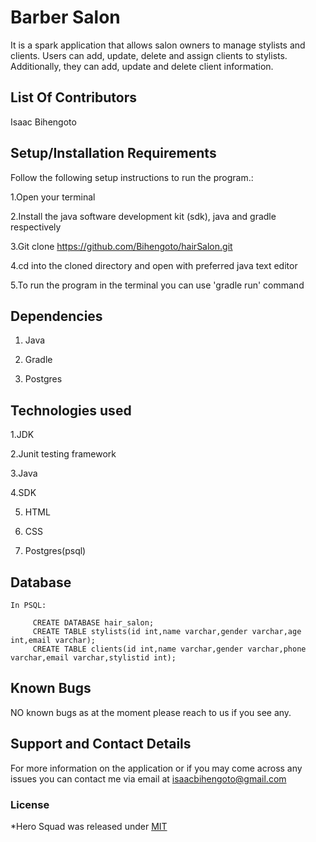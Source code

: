 # Barber Salon

It is a spark application that allows salon owners to manage stylists and clients.
Users can add, update, delete and assign clients to stylists. 
Additionally, they can add, update and delete client information.

## List Of Contributors

Isaac Bihengoto

## Setup/Installation Requirements

Follow the following setup instructions to run the program.:

1.Open your terminal

2.Install the java software development kit (sdk), java and gradle respectively

3.Git clone https://github.com/Bihengoto/hairSalon.git

4.cd into the cloned directory and open with preferred java text editor

5.To run the program in the terminal you can use 'gradle run' command

## Dependencies

1. Java

2. Gradle

3. Postgres

## Technologies used

1.JDK

2.Junit testing framework

3.Java

4.SDK

5. HTML

6. CSS

7. Postgres(psql)


## Database

```
In PSQL:

     CREATE DATABASE hair_salon;
     CREATE TABLE stylists(id int,name varchar,gender varchar,age int,email varchar);
     CREATE TABLE clients(id int,name varchar,gender varchar,phone varchar,email varchar,stylistid int);
```

## Known Bugs
NO known bugs as at the moment please reach to us if you see any.


## Support and Contact Details

For more information on the application or if you may come across any issues you can contact me via email at isaacbihengoto@gmail.com

### License
*Hero Squad was released under [MIT](LICENSE)